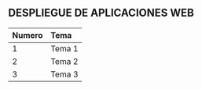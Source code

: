 ## DESPLIEGUE DE APLICACIONES WEB

| Numero | Tema   |
| :----- | :----- |
| 1      | Tema 1 |
| 2      | Tema 2 |
| 3      | Tema 3 |